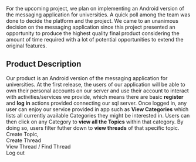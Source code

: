 For the upcoming project, we plan on implementing an Android version of the messaging application for universities. A quick poll among the team was done to decide the platform and the project. We came to an unanimous decision on the messaging application since this project presented an opportunity to produce the highest quality final product considering the amount of time required with a lot of potential opportunities to extend the original features.


<h2>Product Description</h2>

Our product is an Android version of the messaging application for universities. At the first release, the users of our application will be able to own their personal accounts on our server and use their account to interact with activities/services we provide, which means there are basic <b>register</b> and <b>log in</b> actions provided connecting our sql server. Once logged in, any user can enjoy our service provided in app such as <b>View Categories</b> which lists all currently available Categories they might be interested in. Users can then click on any Category to <b>view all the Topics</b> within that category.  By doing so, users filter futher down to <b>view threads</b> of that specific topic.
Create Topic, <br>
Create Thread <br>
View Thread / Find Thread <br>
Log out

